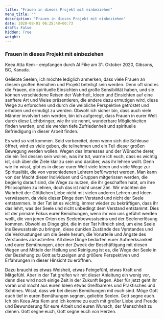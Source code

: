 ```yaml
---
title: "Frauen in dieses Projekt mit einbeziehen"
menu_title: ""
description: "Frauen in dieses Projekt mit einbeziehen"
date: 2020-08-01 06:25:48+00:73
draft: False
hidden: True
weight:
---
```

### Frauen in dieses Projekt mit einbeziehen

Keea Atta Kem - empfangen durch Al Fike am 31. Oktober 2020, Gibsons, BC, Kanada.

Geliebte Seelen, ich möchte lediglich anmerken, dass viele Frauen an diesem großen Bemühen und Projekt beteiligt sein werden. Denn oft sind es die Frauen, die spirituelle Einsichten und große Sensibilität haben, und sie können verschiedene Reisen der Wahrheit, Ideen und Einsichten auf eine sanftere Art und Weise präsentieren, die andere dazu ermutigen wird, diese Wege zu erforschen und durch die weibliche Perspektive getröstet und erhoben und ermutigt zu werden. Obwohl ich sicher bin, dass auch viele Männer involviert sein werden, bin ich aufgeregt, dass Frauen in eurer Welt durch diese Lichtbringer, wie ihr sie nennt, wunderbare Möglichkeiten finden werden, und sie werden tiefe Zufriedenheit und spirituelle Befriedigung in dieser Arbeit finden.

Es wird so viel kommen. Seid vorbereitet, denn wenn sich die Schleuse öffnet, wird es viele geben, die teilnehmen und ein Teil dieser großen Bewegung werden wollen. Wegen des Interesses und der Wünsche derer, die ein Teil dessen sein wollen, was ihr tut, warne ich euch, dass es wichtig ist, sich über die Ziele klar zu sein und darüber, was ihr lehren wollt. Denn wie ihr wisst, gibt es in dieser eurer Welt viele Ideen und viele Wege zur Spiritualität, die von verschiedenen Lehrern befürwortet werden. Man kann von der Macht dieser Individuen und Gruppen mitgerissen werden, die begierig darauf sind, die Wege zu nutzen, die ihr geschaffen habt, um ihre Philosophien zu lehren, doch das ist nicht unser Ziel. Wir möchten die Wahrheit der Göttlichen Liebe nicht mit vielen anderen Lehren und Ideen verwässern, da viele dieser Dinge dem Verstand und nicht der Seele entstammen. In der Tat ist es wichtig, immer wieder zu bekräftigen, dass ihr das lehrt, was der Seele und nicht unbedingt dem Verstand entstammt. Dies ist der primäre Fokus eurer Bemühungen, wenn ihr von uns geführt werden wollt, die von jenen Orten des Seelenbewusstseins und der Seelenerlösung kommen. Obwohl es Dinge gibt, die in der Tat hilfreich sind, um eine Seele ins Bewusstsein zu bringen, diese dunklen Zustände des Verstandes und die Verkrustungen um die Seele herum, die Vorurteile und Ängste des Verstandes abzustreifen. All diese Dinge bedürfen eurer Aufmerksamkeit und eurer Bemühungen, aber der Zweck der Beschäftigung mit diesen Wegen und Mitteln der Heilung und Reinigung ist es, die Wege der Seele in der Beziehung zu Gott aufzuzeigen und größere Perspektiven und Erfahrungen in dieser Hinsicht zu eröffnen.

Dazu braucht es etwas Weisheit, etwas Feingefühl, etwas Kraft und Mitgefühl. Aber in der Tat greifen wir mit dieser Anleitung ein wenig vor, denn dies wird noch einige Zeit in der Zukunft liegen. Aber für jetzt geht ihr voran und macht aus euren Ideen etwas Greifbareres und Praktisches und Schönes. Wisst, dass wir bei diesen Bemühungen mit euch sind. Möge Gott euch tief in euren Bemühungen segnen, geliebte Seelen. Gott segne euch. Ich bin Keea Atta Kem und ich komme zu euch mit großer Liebe und Freude und Bewunderung für eure Arbeit und euren Wunsch, der Menschheit zu dienen. Gott segne euch, Gott segne euch von Herzen.
